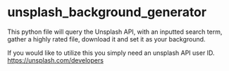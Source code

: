 # unsplash_background_generator
This python file will query the Unsplash API, with an inputted search term, gather a highly rated file, download it and set it as your background.

If you would like to utilize this you simply need an unsplash API user ID.
https://unsplash.com/developers
